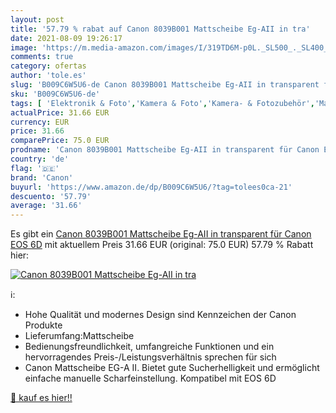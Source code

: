 ```yaml
---
layout: post
title: '57.79 % rabat auf Canon 8039B001 Mattscheibe Eg-AII in tra'
date: 2021-08-09 19:26:17
image: 'https://m.media-amazon.com/images/I/319TD6M-p0L._SL500_._SL400_.jpg'
comments: true
category: ofertas
author: 'tole.es'
slug: 'B009C6W5U6-de Canon 8039B001 Mattscheibe Eg-AII in transparent für Canon...'
sku: 'B009C6W5U6-de'
tags: [ 'Elektronik & Foto','Kamera & Foto','Kamera- & Fotozubehör','Mattscheiben für Digitalkameras','Zubehör für Kameras','canon', ]
actualPrice: 31.66 EUR
currency: EUR
price: 31.66
comparePrice: 75.0 EUR
prodname: 'Canon 8039B001 Mattscheibe Eg-AII in transparent für Canon EOS 6D'
country: 'de'
flag: '🇩🇪'
brand: 'Canon'
buyurl: 'https://www.amazon.de/dp/B009C6W5U6/?tag=tolees0ca-21'
descuento: '57.79'
average: '31.66'
---
```


Es gibt ein [Canon 8039B001 Mattscheibe Eg-AII in transparent für Canon EOS 6D](https://www.amazon.de/dp/B009C6W5U6/?tag=tolees0ca-21) mit aktuellem Preis 31.66 EUR (original: 75.0 EUR) 57.79 % Rabatt hier:

[![Canon 8039B001 Mattscheibe Eg-AII in tra](https://m.media-amazon.com/images/I/319TD6M-p0L._SL500_._SL400_.jpg)](https://www.amazon.de/dp/B009C6W5U6/?tag=tolees0ca-21)

ℹ️:

- Hohe Qualität und modernes Design sind Kennzeichen der Canon Produkte
- Lieferumfang:Mattscheibe
- Bedienungsfreundlichkeit, umfangreiche Funktionen und ein hervorragendes Preis-/Leistungsverhältnis sprechen für sich
- Canon Mattscheibe EG-A II. Bietet gute Sucherhelligkeit und ermöglicht einfache manuelle Scharfeinstellung. Kompatibel mit EOS 6D

[🛒 kauf es hier!!](https://www.amazon.de/dp/B009C6W5U6/?tag=tolees0ca-21)

